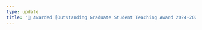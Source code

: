 ```yaml
---
type: update
title: '🏅 Awarded [Outstanding Graduate Student Teaching Award 2024-2025](https://grad.ucdavis.edu/outstanding-graduate-student-teaching-award-recipients)!'
---
```

